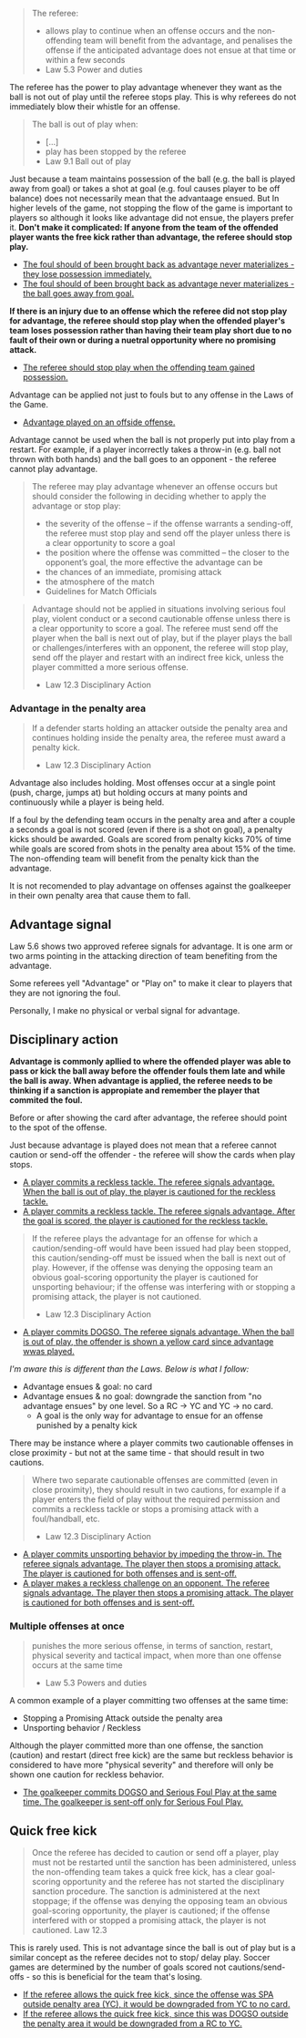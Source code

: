 > The referee:
> - allows play to continue when an offense occurs and the non-offending team will benefit from the advantage, and penalises the offense if the anticipated advantage does not ensue at that time or within a few seconds
> - Law 5.3 Power and duties

The referee has the power to play advantage whenever they want as the ball is not out of play until the referee stops play. This is why referees do not immediately blow their whistle for an offense.

> The ball is out of play when:
> - [...]
> - play has been stopped by the referee
> - Law 9.1 Ball out of play

Just because a team maintains possession of the ball (e.g. the ball is played away from goal) or takes a shot at goal (e.g. foul causes player to be off balance) does not necessarily mean that the advantaage ensued. But In higher levels of the game, not stopping the flow of the game is important to players so although it looks like advantage did not ensue, the players prefer it. **Don't make it complicated: If anyone from the team of the offended player wants the free kick rather than advantage, the referee should stop play.**
- [The foul should of been brought back as advantage never materializes - they lose possession immediately.](https://youtu.be/5OJfbYQtKtk?t=4745)
- [The foul should of been brought back as advantage never materializes - the ball goes away from goal.](https://youtu.be/xqQqe-LwWXc?t=866)

**If there is an injury due to an offense which the referee did not stop play for advantage, the referee should stop play when the offended player's team loses possession rather than having their team play short due to no fault of their own or during a nuetral opportunity where no promising attack.**
- [The referee should stop play when the offending team gained possession.](https://youtu.be/eFxYX4x1za0?feature=shared&t=790)

Advantage can be applied not just to fouls but to any offense in the Laws of the Game. 
- [Advantage played on an offside offense.](https://youtu.be/DMmK4XW0UPc?&t=188)

Advantage cannot be used when the ball is not properly put into play from a restart. For example, if a player incorrectly takes a throw-in (e.g. ball not thrown with both hands) and the ball goes to an opponent - the referee cannot play advantage.

> The referee may play advantage whenever an offense occurs but should consider the following in deciding whether to apply the advantage or stop play:
> - the severity of the offense – if the offense warrants a sending-off, the referee must stop play and send off the player unless there is a clear opportunity to score a goal
> - the position where the offense was committed – the closer to the opponent’s goal, the more effective the advantage can be
> - the chances of an immediate, promising attack
> - the atmosphere of the match
> - Guidelines for Match Officials

> Advantage should not be applied in situations involving serious foul play, violent conduct or a second cautionable offense unless there is a clear opportunity to score a goal. The referee must send off the player when the ball is next out of play, but if the player plays the ball or challenges/interferes with an opponent, the referee will stop play, send off the player and restart with an indirect free kick, unless the player committed a more serious offense.
> 
> - Law 12.3 Disciplinary Action

### Advantage in the penalty area

> If a defender starts holding an attacker outside the penalty area and continues holding inside the penalty area, the referee must award a penalty kick.
> 
> - Law 12.3 Disciplinary Action

Advantage also includes holding. Most offenses occur at a single point (push, charge, jumps at) but holding occurs at many points and continuously while a player is being held.

If a foul by the defending team occurs in the penalty area and after a couple a seconds a goal is not scored (even if there is a shot on goal), a penalty kicks should be awarded. Goals are scored from penalty kicks 70% of time while goals are scored from shots in the penalty area about 15% of the time. The non-offending team will benefit from the penalty kick than the advantage. 

It is not recomended to play advantage on offenses against the goalkeeper in their own penalty area that cause them to fall.

## Advantage signal

Law 5.6 shows two approved referee signals for advantage. It is one arm or two arms pointing in the attacking direction of team benefiting from the advantage.

Some referees yell "Advantage" or "Play on" to make it clear to players that they are not ignoring the foul. 

Personally, I make no physical or verbal signal for advantage. 

## Disciplinary action

**Advantage is commonly apllied to where the offended player was able to pass or kick the ball away before the offender fouls them late and while the ball is away. When advantage is applied, the referee needs to be thinking if a sanction is appropiate and remember the player that commited the foul.**

Before or after showing the card after advantage, the referee should point to the spot of the offense.

Just because advantage is played does not mean that a referee cannot caution or send-off the offender - the referee will show the cards when play stops. 
- [A player commits a reckless tackle. The referee signals advantage. When the ball is out of play, the player is cautioned for the reckless tackle.](https://youtu.be/eFxYX4x1za0?t=790)
- [A player commits a reckless tackle. The referee signals advantage. After the goal is scored, the player is cautioned for the reckless tackle.](https://youtu.be/BbcPFAvyIZU)

> If the referee plays the advantage for an offense for which a caution/sending-off would have been issued had play been stopped, this caution/sending-off must be issued when the ball is next out of play. However, if the offense was denying the opposing team an obvious goal-scoring opportunity the player is cautioned for unsporting behaviour; if the offense was interfering with or stopping a promising attack, the player is not cautioned.
> - Law 12.3 Disciplinary Action

- [A player commits DOGSO. The referee signals advantage. When the ball is out of play, the offender is shown a yellow card since advantage wwas played.](https://youtu.be/nSQmRSoMvtw?feature=shared&t=267) <!-- MLS Instant Replay covered this - https://youtu.be/uV3xeyjUge8?feature=shared&t=26 -->

_I'm aware this is different than the Laws. Below is what I follow:_
- Advantage ensues & goal: no card
- Advantage ensues & no goal: downgrade the sanction from "no advantage ensues" by one level. So a RC -> YC and YC -> no card.
  - A goal is the only way for advantage to ensue for an offense punished by a penalty kick

There may be instance where a player commits two cautionable offenses in close proximity - but not at the same time - that should result in two cautions.
> Where two separate cautionable offenses are committed (even in close proximity), they should result in two cautions, for example if a player enters the field of play without the required permission and commits a reckless tackle or stops a promising attack with a foul/handball, etc.
> - Law 12.3 Disciplinary Action
- [A player commits unsporting behavior by impeding the throw-in. The referee signals advantage. The player then stops a promising attack. The player is cautioned for both offenses and is sent-off.](https://www.youtube.com/watch?v=VpEhnyG_WWc)
- [A player makes a reckless challenge on an opponent. The referee signals advantage. The player then stops a promising attack. The player is cautioned for both offenses and is sent-off.](https://youtu.be/P1jELHaraJs)

### Multiple offenses at once

> punishes the more serious offense, in terms of sanction, restart, physical severity and tactical impact, when more than one offense occurs at the same time
> - Law 5.3 Powers and duties

A common example of a player committing two offenses at the same time:
- Stopping a Promising Attack outside the penalty area
- Unsporting behavior / Reckless

Although the player committed more than one offense, the sanction (caution) and restart (direct free kick) are the same but reckless behavior is considered to have more "physical severity" and therefore will only be shown one caution for reckless behavior.

- [The goalkeeper commits DOGSO and Serious Foul Play at the same time. The goalkeeper is sent-off only for Serious Foul Play.](https://youtu.be/dmZcFRB-1wo?t=121)

## Quick free kick

> Once the referee has decided to caution or send off a player, play must not be restarted until the sanction has been administered, unless the non-offending team takes a quick free kick, has a clear goal-scoring opportunity and the referee has not started the disciplinary sanction procedure. The sanction is administered at the next stoppage; if the offense was denying the opposing team an obvious goal-scoring opportunity, the player is cautioned; if the offense interfered with or stopped a promising attack, the player is not cautioned. Law 12.3

This is rarely used. This is not advantage since the ball is out of play but is a similar concept as the referee decides not to stop/ delay play. Soccer games are determined by the number of goals scored not cautions/send-offs - so this is beneficial for the team that's losing. 
- [If the referee allows the quick free kick, since the offense was SPA outside penalty area (YC), it would be downgraded from YC to no card.](https://youtu.be/XBaIqWtWkGA)
- [If the referee allows the quick free kick, since this was DOGSO outside the penalty area it would be downgraded from a RC to YC.](https://youtu.be/6A0qaGsLwCc?feature=shared&t=472)

